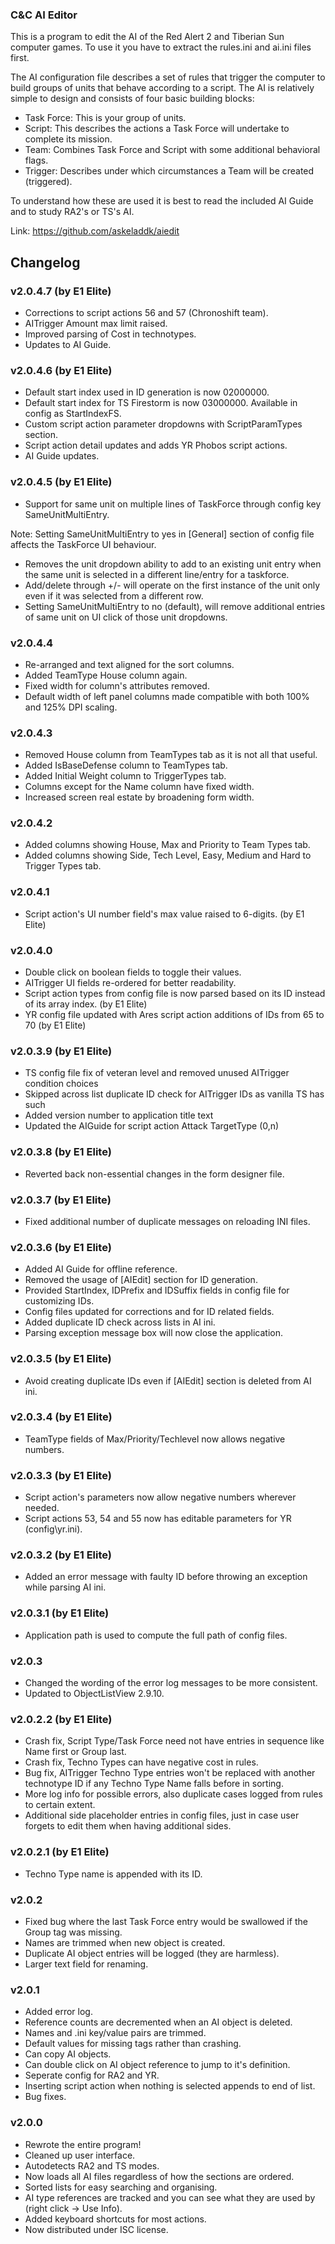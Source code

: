 ### C&C AI Editor ###

This is a program to edit the AI of the Red Alert 2 and Tiberian Sun computer games. To use it you have to extract the rules.ini and ai.ini files first.

The AI configuration file describes a set of rules that trigger the computer to build groups of units that behave according to a script. The AI is relatively simple to design and consists of four basic building blocks:
- Task Force: This is your group of units.
- Script: This describes the actions a Task Force will undertake to complete its mission.
- Team: Combines Task Force and Script with some additional behavioral flags.
- Trigger: Describes under which circumstances a Team will be created (triggered).

To understand how these are used it is best to read the included AI Guide and to study RA2's or TS's AI.

Link: https://github.com/askeladdk/aiedit

## Changelog ##

### v2.0.4.7 (by E1 Elite) ###
- Corrections to script actions 56 and 57 (Chronoshift team).
- AITrigger Amount max limit raised.
- Improved parsing of Cost in technotypes.
- Updates to AI Guide.

### v2.0.4.6 (by E1 Elite) ###
- Default start index used in ID generation is now 02000000.
- Default start index for TS Firestorm is now 03000000. Available in config as StartIndexFS.
- Custom script action parameter dropdowns with ScriptParamTypes section.
- Script action detail updates and adds YR Phobos script actions.
- AI Guide updates.

### v2.0.4.5 (by E1 Elite) ###
- Support for same unit on multiple lines of TaskForce through config key SameUnitMultiEntry.

Note: Setting SameUnitMultiEntry to yes in [General] section of config file affects the TaskForce UI behaviour.
- Removes the unit dropdown ability to add to an existing unit entry when the same unit is selected in a different line/entry for a taskforce.
- Add/delete through +/- will operate on the first instance of the unit only even if it was selected from a different row.
- Setting SameUnitMultiEntry to no (default), will remove additional entries of same unit on UI click of those unit dropdowns.

### v2.0.4.4 ###
- Re-arranged and text aligned for the sort columns.
- Added TeamType House column again.
- Fixed width for column's attributes removed.
- Default width of left panel columns made compatible with both 100% and 125% DPI scaling.

### v2.0.4.3 ###
- Removed House column from TeamTypes tab as it is not all that useful.
- Added IsBaseDefense column to TeamTypes tab.
- Added Initial Weight column to TriggerTypes tab.
- Columns except for the Name column have fixed width.
- Increased screen real estate by broadening form width.

### v2.0.4.2 ###
- Added columns showing House, Max and Priority to Team Types tab.
- Added columns showing Side, Tech Level, Easy, Medium and Hard to Trigger Types tab.

### v2.0.4.1 ###
- Script action's UI number field's max value raised to 6-digits. (by E1 Elite)

### v2.0.4.0 ###
- Double click on boolean fields to toggle their values.
- AITrigger UI fields re-ordered for better readability.
- Script action types from config file is now parsed based on its ID instead of its array index. (by E1 Elite)
- YR config file updated with Ares script action additions of IDs from 65 to 70 (by E1 Elite)

### v2.0.3.9 (by E1 Elite) ###
- TS config file fix of veteran level and removed unused AITrigger condition choices
- Skipped across list duplicate ID check for AITrigger IDs as vanilla TS has such
- Added version number to application title text
- Updated the AIGuide for script action Attack TargetType (0,n)

### v2.0.3.8 (by E1 Elite) ###
- Reverted back non-essential changes in the form designer file.

### v2.0.3.7 (by E1 Elite) ###
- Fixed additional number of duplicate messages on reloading INI files.

### v2.0.3.6 (by E1 Elite) ###
- Added AI Guide for offline reference.
- Removed the usage of [AIEdit] section for ID generation.
- Provided StartIndex, IDPrefix and IDSuffix fields in config file for customizing IDs.
- Config files updated for corrections and for ID related fields.
- Added duplicate ID check across lists in AI ini.
- Parsing exception message box will now close the application.

### v2.0.3.5 (by E1 Elite) ###
- Avoid creating duplicate IDs even if [AIEdit] section is deleted from AI ini.

### v2.0.3.4 (by E1 Elite) ###
- TeamType fields of Max/Priority/Techlevel now allows negative numbers.

### v2.0.3.3 (by E1 Elite) ###
- Script action's parameters now allow negative numbers wherever needed.
- Script actions 53, 54 and 55 now has editable parameters for YR (config\yr.ini).

### v2.0.3.2 (by E1 Elite) ###
- Added an error message with faulty ID before throwing an exception while parsing AI ini.

### v2.0.3.1 (by E1 Elite) ###
- Application path is used to compute the full path of config files.

### v2.0.3 ###
- Changed the wording of the error log messages to be more consistent.
- Updated to ObjectListView 2.9.10.

### v2.0.2.2 (by E1 Elite) ###
- Crash fix, Script Type/Task Force need not have entries in sequence like Name first or Group last.
- Crash fix, Techno Types can have negative cost in rules.
- Bug fix, AITrigger Techno Type <none> entries won't be replaced with another technotype ID
if any Techno Type Name falls before <none> in sorting.
- More log info for possible errors, also duplicate cases logged from rules to certain extent.
- Additional side placeholder entries in config files, just in case user forgets to edit them when
having additional sides.

### v2.0.2.1 (by E1 Elite) ###
- Techno Type name is appended with its ID.

### v2.0.2 ###
- Fixed bug where the last Task Force entry would be swallowed if the Group tag was missing.
- Names are trimmed when new object is created.
- Duplicate AI object entries will be logged (they are harmless).
- Larger text field for renaming.

### v2.0.1 ###
- Added error log.
- Reference counts are decremented when an AI object is deleted.
- Names and .ini key/value pairs are trimmed.
- Default values for missing tags rather than crashing.
- Can copy AI objects.
- Can double click on AI object reference to jump to it's definition.
- Seperate config for RA2 and YR.
- Inserting script action when nothing is selected appends to end of list.
- Bug fixes.

### v2.0.0 ###
- Rewrote the entire program!
- Cleaned up user interface.
- Autodetects RA2 and TS modes.
- Now loads all AI files regardless of how the sections are ordered.
- Sorted lists for easy searching and organising.
- AI type references are tracked and you can see what they are used by (right click -> Use Info).
- Added keyboard shortcuts for most actions.
- Now distributed under ISC license.
